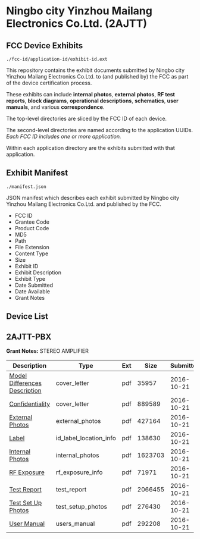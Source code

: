 # Ningbo city Yinzhou Mailang Electronics Co.Ltd. (2AJTT)
## FCC Device Exhibits

```
./fcc-id/application-id/exhibit-id.ext
```

This repository contains the exhibit documents submitted by Ningbo city Yinzhou Mailang Electronics Co.Ltd. to (and published by) the FCC as part of the device certification process.

These exhibits can include **internal photos**, **external photos**, **RF test reports**, **block diagrams**, **operational descriptions**, **schematics**, **user manuals**, and various **correspondence**.

The top-level directories are sliced by the FCC ID of each device.

The second-level directories are named according to the application UUIDs. *Each FCC ID includes one or more application.*

Within each application directory are the exhibits submitted with that application. 

## Exhibit Manifest

```
./manifest.json
```

JSON manifest which describes each exhibit submitted by Ningbo city Yinzhou Mailang Electronics Co.Ltd. and published by the FCC.

- FCC ID
- Grantee Code
- Product Code
- MD5
- Path
- File Extension
- Content Type
- Size
- Exhibit ID
- Exhibit Description
- Exhibit Type
- Date Submitted
- Date Available
- Grant Notes

## Device List
## 2AJTT-PBX
**Grant Notes:** STEREO AMPLIFIER

| Description | Type | Ext | Size | Submitted | Available |
| ----------- | ---- | --- | ---- | --------- | --------- |
| [Model Differences Description](2AJTT-PBX/8fe789750b94c09f700f6d6069c52daa/3170697.pdf) | cover_letter | pdf | 35957 | 2016-10-21 | 2016-10-23 |
| [Confidentiality](2AJTT-PBX/8fe789750b94c09f700f6d6069c52daa/3170698.pdf) | cover_letter | pdf | 889589 | 2016-10-21 | 2016-10-23 |
| [External Photos](2AJTT-PBX/8fe789750b94c09f700f6d6069c52daa/3170699.pdf) | external_photos | pdf | 427164 | 2016-10-21 | 2016-10-23 |
| [Label](2AJTT-PBX/8fe789750b94c09f700f6d6069c52daa/3170701.pdf) | id_label_location_info | pdf | 138630 | 2016-10-21 | 2016-10-23 |
| [Internal Photos](2AJTT-PBX/8fe789750b94c09f700f6d6069c52daa/3170700.pdf) | internal_photos | pdf | 1623703 | 2016-10-21 | 2016-10-23 |
| [RF Exposure](2AJTT-PBX/8fe789750b94c09f700f6d6069c52daa/3170706.pdf) | rf_exposure_info | pdf | 71971 | 2016-10-21 | 2016-10-23 |
| [Test Report](2AJTT-PBX/8fe789750b94c09f700f6d6069c52daa/3170705.pdf) | test_report | pdf | 2066455 | 2016-10-21 | 2016-10-23 |
| [Test Set Up Photos](2AJTT-PBX/8fe789750b94c09f700f6d6069c52daa/3170704.pdf) | test_setup_photos | pdf | 276430 | 2016-10-21 | 2016-10-23 |
| [User Manual](2AJTT-PBX/8fe789750b94c09f700f6d6069c52daa/3170707.pdf) | users_manual | pdf | 292208 | 2016-10-21 | 2016-10-23 |
